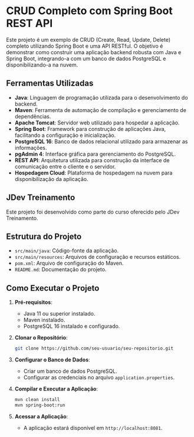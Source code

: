 # CRUD Completo com Spring Boot REST API

Este projeto é um exemplo de CRUD (Create, Read, Update, Delete) completo utilizando Spring Boot e uma API RESTful. O objetivo é demonstrar como construir uma aplicação backend robusta com Java e Spring Boot, integrando-a com um banco de dados PostgreSQL e disponibilizando-a na nuvem.

## Ferramentas Utilizadas

- **Java**: Linguagem de programação utilizada para o desenvolvimento do backend.
- **Maven**: Ferramenta de automação de compilação e gerenciamento de dependências.
- **Apache Tomcat**: Servidor web utilizado para hospedar a aplicação.
- **Spring Boot**: Framework para construção de aplicações Java, facilitando a configuração e inicialização.
- **PostgreSQL 16**: Banco de dados relacional utilizado para armazenar as informações.
- **pgAdmin 4**: Interface gráfica para gerenciamento do PostgreSQL.
- **REST API**: Arquitetura utilizada para construção da interface de comunicação entre o cliente e o servidor.
- **Hospedagem Cloud**: Plataforma de hospedagem na nuvem para disponibilização da aplicação.

## JDev Treinamento

Este projeto foi desenvolvido como parte do curso oferecido pelo JDev Treinamento.

## Estrutura do Projeto

- `src/main/java`: Código-fonte da aplicação.
- `src/main/resources`: Arquivos de configuração e recursos estáticos.
- `pom.xml`: Arquivo de configuração do Maven.
- `README.md`: Documentação do projeto.

## Como Executar o Projeto

1. **Pré-requisitos**:
   - Java 11 ou superior instalado.
   - Maven instalado.
   - PostgreSQL 16 instalado e configurado.

2. **Clonar o Repositório**:
   ```sh
   git clone https://github.com/seu-usuario/seu-repositorio.git
   ```

3. **Configurar o Banco de Dados**:
   - Criar um banco de dados PostgreSQL.
   - Configurar as credenciais no arquivo `application.properties`.

4. **Compilar e Executar a Aplicação**:
   ```sh
   mvn clean install
   mvn spring-boot:run
   ```

5. **Acessar a Aplicação**:
   - A aplicação estará disponível em `http://localhost:8081`.